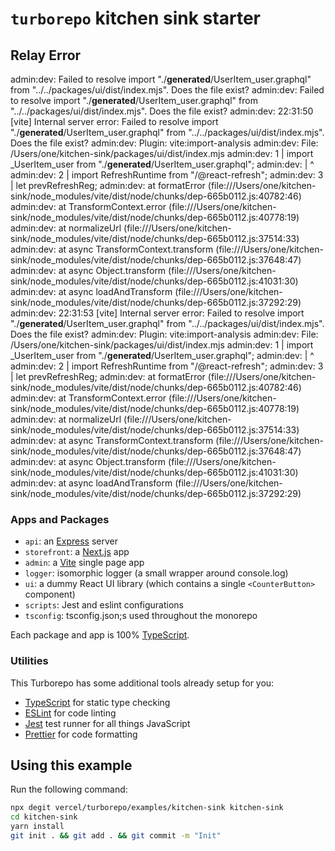 # `turborepo` kitchen sink starter


## Relay Error


admin:dev: Failed to resolve import "./__generated__/UserItem_user.graphql" from "../../packages/ui/dist/index.mjs". Does the file exist?
admin:dev: Failed to resolve import "./__generated__/UserItem_user.graphql" from "../../packages/ui/dist/index.mjs". Does the file exist?
admin:dev: 22:31:50 [vite] Internal server error: Failed to resolve import "./__generated__/UserItem_user.graphql" from "../../packages/ui/dist/index.mjs". Does the file exist?
admin:dev:   Plugin: vite:import-analysis
admin:dev:   File: /Users/one/kitchen-sink/packages/ui/dist/index.mjs
admin:dev:   1  |  import _UserItem_user from "./__generated__/UserItem_user.graphql";
admin:dev:      |                              ^
admin:dev:   2  |  import RefreshRuntime from "/@react-refresh";
admin:dev:   3  |  let prevRefreshReg;
admin:dev:       at formatError (file:///Users/one/kitchen-sink/node_modules/vite/dist/node/chunks/dep-665b0112.js:40782:46)
admin:dev:       at TransformContext.error (file:///Users/one/kitchen-sink/node_modules/vite/dist/node/chunks/dep-665b0112.js:40778:19)
admin:dev:       at normalizeUrl (file:///Users/one/kitchen-sink/node_modules/vite/dist/node/chunks/dep-665b0112.js:37514:33)
admin:dev:       at async TransformContext.transform (file:///Users/one/kitchen-sink/node_modules/vite/dist/node/chunks/dep-665b0112.js:37648:47)
admin:dev:       at async Object.transform (file:///Users/one/kitchen-sink/node_modules/vite/dist/node/chunks/dep-665b0112.js:41031:30)
admin:dev:       at async loadAndTransform (file:///Users/one/kitchen-sink/node_modules/vite/dist/node/chunks/dep-665b0112.js:37292:29)
admin:dev: 22:31:53 [vite] Internal server error: Failed to resolve import "./__generated__/UserItem_user.graphql" from "../../packages/ui/dist/index.mjs". Does the file exist?
admin:dev:   Plugin: vite:import-analysis
admin:dev:   File: /Users/one/kitchen-sink/packages/ui/dist/index.mjs
admin:dev:   1  |  import _UserItem_user from "./__generated__/UserItem_user.graphql";
admin:dev:      |                              ^
admin:dev:   2  |  import RefreshRuntime from "/@react-refresh";
admin:dev:   3  |  let prevRefreshReg;
admin:dev:       at formatError (file:///Users/one/kitchen-sink/node_modules/vite/dist/node/chunks/dep-665b0112.js:40782:46)
admin:dev:       at TransformContext.error (file:///Users/one/kitchen-sink/node_modules/vite/dist/node/chunks/dep-665b0112.js:40778:19)
admin:dev:       at normalizeUrl (file:///Users/one/kitchen-sink/node_modules/vite/dist/node/chunks/dep-665b0112.js:37514:33)
admin:dev:       at async TransformContext.transform (file:///Users/one/kitchen-sink/node_modules/vite/dist/node/chunks/dep-665b0112.js:37648:47)
admin:dev:       at async Object.transform (file:///Users/one/kitchen-sink/node_modules/vite/dist/node/chunks/dep-665b0112.js:41031:30)
admin:dev:       at async loadAndTransform (file:///Users/one/kitchen-sink/node_modules/vite/dist/node/chunks/dep-665b0112.js:37292:29)


### Apps and Packages

- `api`: an [Express](https://expressjs.com/) server
- `storefront`: a [Next.js](https://nextjs.org) app
- `admin`: a [Vite](https://vitejs.dev/) single page app
- `logger`: isomorphic logger (a small wrapper around console.log)
- `ui`: a dummy React UI library (which contains a single `<CounterButton>` component)
- `scripts`: Jest and eslint configurations
- `tsconfig`: tsconfig.json;s used throughout the monorepo

Each package and app is 100% [TypeScript](https://www.typescriptlang.org/).

### Utilities

This Turborepo has some additional tools already setup for you:

- [TypeScript](https://www.typescriptlang.org/) for static type checking
- [ESLint](https://eslint.org/) for code linting
- [Jest](https://jestjs.io) test runner for all things JavaScript
- [Prettier](https://prettier.io) for code formatting

## Using this example

Run the following command:

```sh
npx degit vercel/turborepo/examples/kitchen-sink kitchen-sink
cd kitchen-sink
yarn install
git init . && git add . && git commit -m "Init"
```
